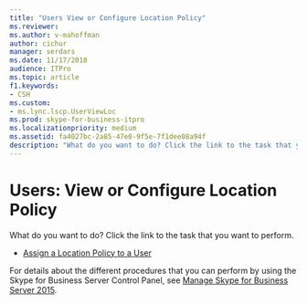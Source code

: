 ```yaml
---
title: "Users View or Configure Location Policy"
ms.reviewer: 
ms.author: v-mahoffman
author: cichur
manager: serdars
ms.date: 11/17/2018
audience: ITPro
ms.topic: article
f1.keywords:
- CSH
ms.custom:
- ms.lync.lscp.UserViewLoc
ms.prod: skype-for-business-itpro
ms.localizationpriority: medium
ms.assetid: fa4027bc-2a85-47e0-9f5e-7f1dee08a94f
description: "What do you want to do? Click the link to the task that you want to perform."
---
```


# Users: View or Configure Location Policy

What do you want to do? Click the link to the task that you want to perform.

- [Assign a Location Policy to a User](/previous-versions/office/lync-server-2013/lync-server-2013-assign-a-per-user-location-policy)

For details about the different procedures that you can perform by using the Skype for Business Server Control Panel, see [Manage Skype for Business Server 2015](../../manage/manage.md).